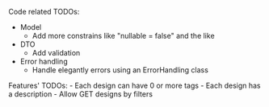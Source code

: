 Code related TODOs:
- Model
    - Add more constrains like "nullable = false" and the like
- DTO
    - Add validation
- Error handling
    - Handle elegantly errors using an ErrorHandling class

Features' TODOs:
    - Each design can have 0 or more tags
    - Each design has a description
    - Allow GET designs by filters
